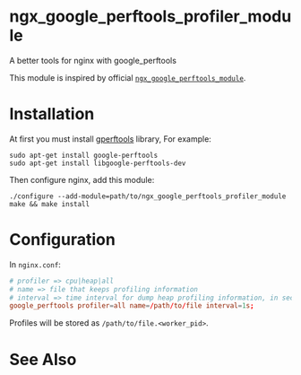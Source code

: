 # ngx_google_perftools_profiler_module
A better tools for nginx with google_perftools

This module is inspired by official [`ngx_google_perftools_module`](https://nginx.org/en/docs/ngx_google_perftools_module.html).

# Installation

At first you must install [gperftools](https://github.com/gperftools/gperftools) library, For example:

```apt
sudo apt-get install google-perftools
sudo apt-get install libgoogle-perftools-dev
```

Then configure nginx, add this module:

```shell
./configure --add-module=path/to/ngx_google_perftools_profiler_module
make && make install
```

# Configuration

In `nginx.conf`:

```conf
# profiler => cpu|heap|all
# name => file that keeps profiling information
# interval => time interval for dump heap profiling information, in seconds
google_perftools profiler=all name=/path/to/file interval=1s;
```
Profiles will be stored as `/path/to/file.<worker_pid>`.

# See Also


